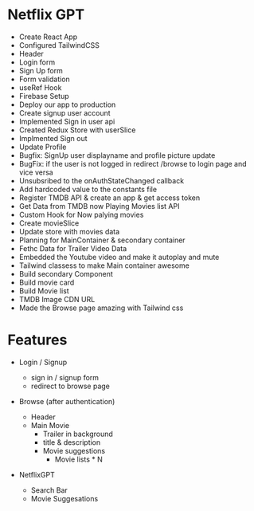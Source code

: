 # Netflix GPT 

- Create React App
- Configured TailwindCSS 
- Header
- Login form 
- Sign Up form 
- Form validation 
- useRef Hook 
- Firebase Setup 
- Deploy our app to production 
- Create signup user account 
- Implemented Sign in user api 
- Created Redux Store with userSlice 
- Implmented Sign out 
- Update Profile 
- Bugfix: SignUp user displayname and profile picture update 
- BugFix: if the user is not logged in redirect /browse to login page and vice versa 
- Unsubsribed to the onAuthStateChanged callback
- Add hardcoded value to the constants file 
- Register TMDB API & create an app & get access token 
- Get Data from TMDB now Playing Movies list API  
- Custom Hook for Now palying movies 
- Create movieSlice
- Update store with movies data 
- Planning for MainContainer & secondary container 
- Fethc Data for Trailer Video Data 
- Embedded the Youtube video and make it autoplay and mute 
- Tailwind classess to make Main container awesome 
- Build secondary Component 
- Build movie card 
- Build Movie list
- TMDB Image CDN URL 
- Made the Browse page amazing with Tailwind css  



# Features
- Login / Signup 
    - sign in / signup form 
    - redirect to browse page
- Browse (after authentication)
    - Header
    - Main Movie 
        - Trailer in background
        - title & description 
        - Movie suggestions 
            - Movie lists * N 

- NetflixGPT 
    - Search Bar 
    - Movie Suggesations 

